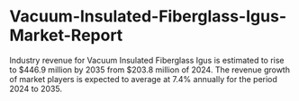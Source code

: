 # Vacuum-Insulated-Fiberglass-Igus-Market-Report
Industry revenue for Vacuum Insulated Fiberglass Igus is estimated to rise to $446.9 million by 2035 from $203.8 million of 2024. The revenue growth of market players is expected to average at 7.4% annually for the period 2024 to 2035.
